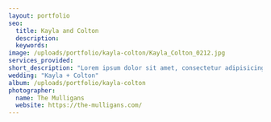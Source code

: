 ```yaml
---
layout: portfolio
seo:
  title: Kayla and Colton
  description:
  keywords:
image: /uploads/portfolio/kayla-colton/Kayla_Colton_0212.jpg
services_provided:
short_description: "Lorem ipsum dolor sit amet, consectetur adipisicing elit, sed do eiusmod tempor incididunt ut labore et dolore magna aliqua. Ut enim ad minim veniam."
wedding: "Kayla + Colton"
album: /uploads/portfolio/kayla-colton
photographer:
  name: The Mulligans
  website: https://the-mulligans.com/
---
```

